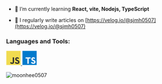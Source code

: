 - 🌱 I’m currently learning **React, vite, Nodejs, TypeScript**

- 📝 I regularly write articles on [https://velog.io/@sjmh0507](https://velog.io/@sjmh0507)

</p>

<h3 align="left">Languages and Tools:</h3>
<p align="left"> <a href="https://developer.mozilla.org/en-US/docs/Web/JavaScript" target="_blank" rel="noreferrer"> <img src="https://raw.githubusercontent.com/devicons/devicon/master/icons/javascript/javascript-original.svg" alt="javascript" width="40" height="40"/> </a> <a href="https://www.typescriptlang.org/" target="_blank" rel="noreferrer"> <img src="https://raw.githubusercontent.com/devicons/devicon/master/icons/typescript/typescript-original.svg" alt="typescript" width="40" height="40"/> </a> </p>

<p><img align="center" src="https://github-readme-stats.vercel.app/api/top-langs?username=moonhee0507&show_icons=true&locale=en&layout=compact" alt="moonhee0507" /></p>
